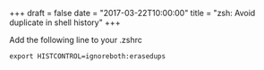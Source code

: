 +++
draft = false
date = "2017-03-22T10:00:00"
title = "zsh: Avoid duplicate in shell history"
+++

Add the following line to your .zshrc 
    
    export HISTCONTROL=ignoreboth:erasedups
